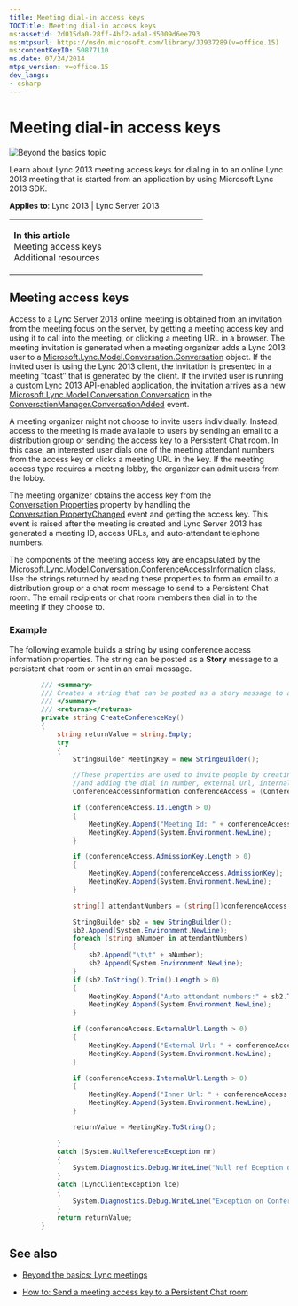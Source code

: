 ```yaml
---
title: Meeting dial-in access keys
TOCTitle: Meeting dial-in access keys
ms:assetid: 2d015da0-28ff-4bf2-ada1-d5009d6ee793
ms:mtpsurl: https://msdn.microsoft.com/library/JJ937289(v=office.15)
ms:contentKeyID: 50877110
ms.date: 07/24/2014
mtps_version: v=office.15
dev_langs:
- csharp
---
```


# Meeting dial-in access keys

![Beyond the basics topic](images/JJ937254.mod_icon_beyondbasics_long(Office.15).png "Beyond the basics topic")

Learn about Lync 2013 meeting access keys for dialing in to an online Lync 2013 meeting that is started from an application by using Microsoft Lync 2013 SDK.



**Applies to**: Lync 2013 | Lync Server 2013

<table>
<colgroup>
<col style="width: 50%" />
<col style="width: 50%" />
</colgroup>
<tbody>
<tr class="odd">
<td><p><strong>In this article</strong><br />
Meeting access keys<br />
Additional resources</p></td>
<td><p></p></td>
</tr>
</tbody>
</table>

## Meeting access keys

Access to a Lync Server 2013 online meeting is obtained from an invitation from the meeting focus on the server, by getting a meeting access key and using it to call into the meeting, or clicking a meeting URL in a browser. The meeting invitation is generated when a meeting organizer adds a Lync 2013 user to a [Microsoft.Lync.Model.Conversation.Conversation](https://msdn.microsoft.com/library/jj276988\(v=office.15\)) object. If the invited user is using the Lync 2013 client, the invitation is presented in a meeting ″toast″ that is generated by the client. If the invited user is running a custom Lync 2013 API-enabled application, the invitation arrives as a new [Microsoft.Lync.Model.Conversation.Conversation](https://msdn.microsoft.com/library/jj276988\(v=office.15\)) in the [ConversationManager.ConversationAdded](https://msdn.microsoft.com/library/jj266470\(v=office.15\)) event.

A meeting organizer might not choose to invite users individually. Instead, access to the meeting is made available to users by sending an email to a distribution group or sending the access key to a Persistent Chat room. In this case, an interested user dials one of the meeting attendant numbers from the access key or clicks a meeting URL in the key. If the meeting access type requires a meeting lobby, the organizer can admit users from the lobby.

The meeting organizer obtains the access key from the [Conversation.Properties](https://msdn.microsoft.com/library/jj266972\(v=office.15\)) property by handling the [Conversation.PropertyChanged](https://msdn.microsoft.com/library/jj276330\(v=office.15\)) event and getting the access key. This event is raised after the meeting is created and Lync Server 2013 has generated a meeting ID, access URLs, and auto-attendant telephone numbers.

The components of the meeting access key are encapsulated by the [Microsoft.Lync.Model.Conversation.ConferenceAccessInformation](https://msdn.microsoft.com/library/jj266047\(v=office.15\)) class. Use the strings returned by reading these properties to form an email to a distribution group or a chat room message to send to a Persistent Chat room. The email recipients or chat room members then dial in to the meeting if they choose to.

### Example

The following example builds a string by using conference access information properties. The string can be posted as a **Story** message to a persistent chat room or sent in an email message.

```csharp
        /// <summary>
        /// Creates a string that can be posted as a story message to a persistent chat room 
        /// </summary>
        /// <returns></returns>
        private string CreateConferenceKey()
        {
            string returnValue = string.Empty;
            try
            {
                StringBuilder MeetingKey = new StringBuilder();

                //These properties are used to invite people by creating an email (or text message, or IM)
                //and adding the dial in number, external Url, internal Url, and conference Id
                ConferenceAccessInformation conferenceAccess = (ConferenceAccessInformation)_Conversation.Properties[ConversationProperty.ConferenceAccessInformation];

                if (conferenceAccess.Id.Length > 0)
                {
                    MeetingKey.Append("Meeting Id: " + conferenceAccess.Id);
                    MeetingKey.Append(System.Environment.NewLine);
                }

                if (conferenceAccess.AdmissionKey.Length > 0)
                {
                    MeetingKey.Append(conferenceAccess.AdmissionKey);
                    MeetingKey.Append(System.Environment.NewLine);
                }

                string[] attendantNumbers = (string[])conferenceAccess.AutoAttendantNumbers;

                StringBuilder sb2 = new StringBuilder();
                sb2.Append(System.Environment.NewLine);
                foreach (string aNumber in attendantNumbers)
                {
                    sb2.Append("\t\t" + aNumber);
                    sb2.Append(System.Environment.NewLine);
                }
                if (sb2.ToString().Trim().Length > 0)
                {
                    MeetingKey.Append("Auto attendant numbers:" + sb2.ToString());
                    MeetingKey.Append(System.Environment.NewLine);
                }

                if (conferenceAccess.ExternalUrl.Length > 0)
                {
                    MeetingKey.Append("External Url: " + conferenceAccess.ExternalUrl);
                    MeetingKey.Append(System.Environment.NewLine);
                }

                if (conferenceAccess.InternalUrl.Length > 0)
                {
                    MeetingKey.Append("Inner Url: " + conferenceAccess.InternalUrl);
                    MeetingKey.Append(System.Environment.NewLine);
                }

                returnValue = MeetingKey.ToString();

            }
            catch (System.NullReferenceException nr)
            {
                System.Diagnostics.Debug.WriteLine("Null ref Eception on ConferenceAccessInformation changed " + nr.Message);
            }
            catch (LyncClientException lce)
            {
                System.Diagnostics.Debug.WriteLine("Exception on ConferenceAccessInformation changed " + lce.Message);
            }
            return returnValue;
        }
```

## See also

  - [Beyond the basics: Lync meetings](beyond-the-basics-lync-meetings.md)

  - [How to: Send a meeting access key to a Persistent Chat room](how-to-send-a-meeting-access-key-to-a-persistent-chat-room.md)

